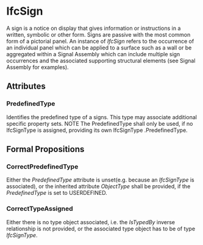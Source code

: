 # IfcSign

A sign is a notice on display that gives information or instructions in a written, symbolic or other form. Signs are passive with the most common form of a pictorial panel. An instance of _IfcSign_ refers to the occurrence of an individual panel which can be applied to a surface such as a wall or be aggregated within a Signal Assembly which can include multiple sign occurrences and the associated supporting structural elements (see Signal Assembly for examples).

## Attributes

### PredefinedType
Identifies the predefined type of a signs. This type may associate additional specific property sets.
NOTE The PredefinedType shall only be used, if no IfcSignType is assigned, providing its own IfcSignType .PredefinedType.

## Formal Propositions

### CorrectPredefinedType
Either the _PredefinedType_ attribute is unset(e.g. because an _IfcSignType_ is associated), or the inherited attribute _ObjectType_ shall be provided, if the _PredefinedType_ is set to USERDEFINED.

### CorrectTypeAssigned
Either there is no type object associated, i.e. the _IsTypedBy_ inverse relationship is not provided, or the associated type object has to be of type _IfcSignType_.
